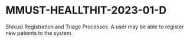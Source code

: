 # MMUST-HEALLTHIT-2023-01-D
Shikusi Registration and Triage Processes. A user may be able to register new patients to the system.

